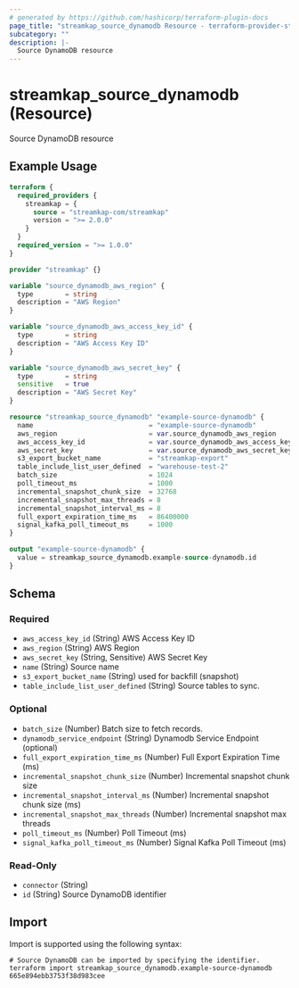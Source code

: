 ```yaml
---
# generated by https://github.com/hashicorp/terraform-plugin-docs
page_title: "streamkap_source_dynamodb Resource - terraform-provider-streamkap"
subcategory: ""
description: |-
  Source DynamoDB resource
---
```


# streamkap_source_dynamodb (Resource)

Source DynamoDB resource

## Example Usage

```terraform
terraform {
  required_providers {
    streamkap = {
      source = "streamkap-com/streamkap"
      version = ">= 2.0.0"
    }
  }
  required_version = ">= 1.0.0"
}

provider "streamkap" {}

variable "source_dynamodb_aws_region" {
  type        = string
  description = "AWS Region"
}

variable "source_dynamodb_aws_access_key_id" {
  type        = string
  description = "AWS Access Key ID"
}

variable "source_dynamodb_aws_secret_key" {
  type        = string
  sensitive   = true
  description = "AWS Secret Key"
}

resource "streamkap_source_dynamodb" "example-source-dynamodb" {
  name                             = "example-source-dynamodb"
  aws_region                       = var.source_dynamodb_aws_region
  aws_access_key_id                = var.source_dynamodb_aws_access_key_id
  aws_secret_key                   = var.source_dynamodb_aws_secret_key
  s3_export_bucket_name            = "streamkap-export"
  table_include_list_user_defined  = "warehouse-test-2"
  batch_size                       = 1024
  poll_timeout_ms                  = 1000
  incremental_snapshot_chunk_size  = 32768
  incremental_snapshot_max_threads = 8
  incremental_snapshot_interval_ms = 8
  full_export_expiration_time_ms   = 86400000
  signal_kafka_poll_timeout_ms     = 1000
}

output "example-source-dynamodb" {
  value = streamkap_source_dynamodb.example-source-dynamodb.id
}
```

<!-- schema generated by tfplugindocs -->
## Schema

### Required

- `aws_access_key_id` (String) AWS Access Key ID
- `aws_region` (String) AWS Region
- `aws_secret_key` (String, Sensitive) AWS Secret Key
- `name` (String) Source name
- `s3_export_bucket_name` (String) used for backfill (snapshot)
- `table_include_list_user_defined` (String) Source tables to sync.

### Optional

- `batch_size` (Number) Batch size to fetch records.
- `dynamodb_service_endpoint` (String) Dynamodb Service Endpoint (optional)
- `full_export_expiration_time_ms` (Number) Full Export Expiration Time (ms)
- `incremental_snapshot_chunk_size` (Number) Incremental snapshot chunk size
- `incremental_snapshot_interval_ms` (Number) Incremental snapshot chunk size (ms)
- `incremental_snapshot_max_threads` (Number) Incremental snapshot max threads
- `poll_timeout_ms` (Number) Poll Timeout (ms)
- `signal_kafka_poll_timeout_ms` (Number) Signal Kafka Poll Timeout (ms)

### Read-Only

- `connector` (String)
- `id` (String) Source DynamoDB identifier

## Import

Import is supported using the following syntax:

```shell
# Source DynamoDB can be imported by specifying the identifier.
terraform import streamkap_source_dynamodb.example-source-dynamodb 665e894ebb3753f38d983cee
```
